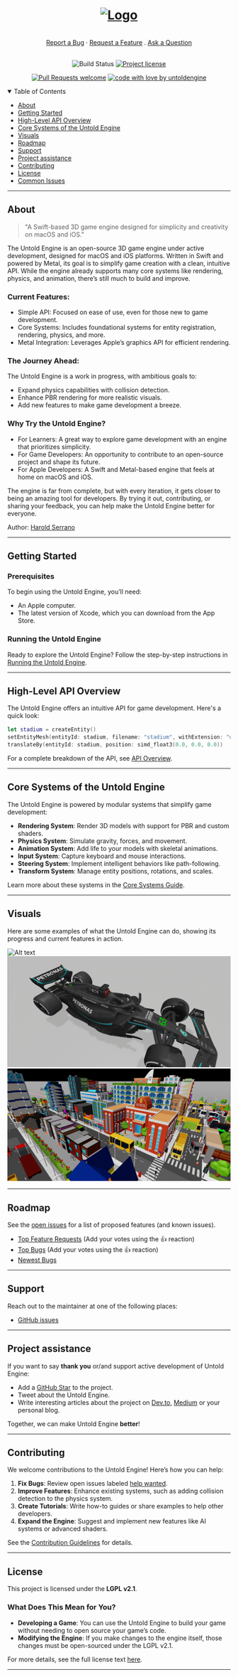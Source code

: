 <h1 align="center">
  <a href="https://github.com/untoldengine/UntoldEngine">
    <!-- Please provide path to your logo here -->
    <img src="images/untoldenginewhite.png" alt="Logo" width="459" height="53">
  </a>
</h1>

<div align="center">
  <br />
  <a href="https://github.com/untoldengine/UntoldEngine/issues/new?assignees=&labels=bug&template=01_BUG_REPORT.md&title=bug%3A+">Report a Bug</a>
  ·
  <a href="https://github.com/untoldengine/UntoldEngine/issues/new?assignees=&labels=enhancement&template=02_FEATURE_REQUEST.md&title=feat%3A+">Request a Feature</a>
  .
  <a href="https://github.com/untoldengine/UntoldEngine/issues/new?assignees=&labels=question&template=04_SUPPORT_QUESTION.md&title=support%3A+">Ask a Question</a>
</div>

<div align="center">
<br />

![Build Status](https://github.com/untoldengine/UntoldEngine/actions/workflows/ci-build-test.yml/badge.svg?style=flat-square)
[![Project license](https://img.shields.io/github/license/untoldengine/UntoldEngine.svg?style=flat-square)](LICENSE)

[![Pull Requests welcome](https://img.shields.io/badge/PRs-welcome-ff69b4.svg?style=flat-square)](https://github.com/untoldengine/UntoldEngine/issues?q=is%3Aissue+is%3Aopen+label%3A%22help+wanted%22)
[![code with love by untoldengine](https://img.shields.io/badge/%3C%2F%3E%20with%20%E2%99%A5%20by-untoldengine-ff1414.svg?style=flat-square)](https://github.com/untoldengine)

</div>

<details open="open">
<summary>Table of Contents</summary>

- [About](#about)
- [Getting Started](#getting-started)
- [High-Level API Overview](#High-Level-API-Overview)
- [Core Systems of the Untold Engine](#Core-Systems-of-the-Untold-Engine)
- [Visuals](#visuals)
- [Roadmap](#roadmap)
- [Support](#support)
- [Project assistance](#project-assistance)
- [Contributing](#contributing)
- [License](#license)
- [Common Issues](#common-issues)


</details>

---

## About

> "A Swift-based 3D game engine designed for simplicity and creativity on macOS and iOS."

The Untold Engine is an open-source 3D game engine under active development, designed for macOS and iOS platforms. Written in Swift and powered by Metal, its goal is to simplify game creation with a clean, intuitive API. While the engine already supports many core systems like rendering, physics, and animation, there’s still much to build and improve.

### Current Features:

- Simple API: Focused on ease of use, even for those new to game development.
- Core Systems: Includes foundational systems for entity registration, rendering, physics, and more.
- Metal Integration: Leverages Apple’s graphics API for efficient rendering.

### The Journey Ahead:

The Untold Engine is a work in progress, with ambitious goals to:

- Expand physics capabilities with collision detection.
- Enhance PBR rendering for more realistic visuals.
- Add new features to make game development a breeze.

### Why Try the Untold Engine?

- For Learners: A great way to explore game development with an engine that prioritizes simplicity.
- For Game Developers: An opportunity to contribute to an open-source project and shape its future.
- For Apple Developers: A Swift and Metal-based engine that feels at home on macOS and iOS.

The engine is far from complete, but with every iteration, it gets closer to being an amazing tool for developers. By trying it out, contributing, or sharing your feedback, you can help make the Untold Engine better for everyone.

Author: [Harold Serrano](http://www.haroldserrano.com)

---

## Getting Started

### Prerequisites

To begin using the Untold Engine, you’ll need:

- An Apple computer.
- The latest version of Xcode, which you can download from the App Store.

### Running the Untold Engine

Ready to explore the Untold Engine? Follow the step-by-step instructions in [Running the Untold Engine](docs/Installation.md).

---

## High-Level API Overview

The Untold Engine offers an intuitive API for game development. Here's a quick look:

```swift
let stadium = createEntity()
setEntityMesh(entityId: stadium, filename: "stadium", withExtension: "usdc")
translateBy(entityId: stadium, position: simd_float3(0.0, 0.0, 0.0))
```

For a complete breakdown of the API, see [API Overview](docs/APIOverview.md).

---

## Core Systems of the Untold Engine

The Untold Engine is powered by modular systems that simplify game development:

- **Rendering System**: Render 3D models with support for PBR and custom shaders.
- **Physics System**: Simulate gravity, forces, and movement.
- **Animation System**: Add life to your models with skeletal animations.
- **Input System**: Capture keyboard and mouse interactions.
- **Steering System**: Implement intelligent behaviors like path-following.
- **Transform System**: Manage entity positions, rotations, and scales.

Learn more about these systems in the [Core Systems Guide](docs/CoreSystems.md).

---

## Visuals

Here are some examples of what the Untold Engine can do, showing its progress and current features in action.

![Alt text](images/camera.png)
![Alt text](images/f1car.png)
![Alt text](images/city.png)

---

## Roadmap

See the [open issues](https://github.com/untoldengine/UntoldEngine/issues) for a list of proposed features (and known issues).

- [Top Feature Requests](https://github.com/untoldengine/UntoldEngine/issues?q=label%3Aenhancement+is%3Aopen+sort%3Areactions-%2B1-desc) (Add your votes using the 👍 reaction)
- [Top Bugs](https://github.com/untoldengine/UntoldEngine/issues?q=is%3Aissue+is%3Aopen+label%3Abug+sort%3Areactions-%2B1-desc) (Add your votes using the 👍 reaction)
- [Newest Bugs](https://github.com/untoldengine/UntoldEngine/issues?q=is%3Aopen+is%3Aissue+label%3Abug)

---

## Support

Reach out to the maintainer at one of the following places:

- [GitHub issues](https://github.com/untoldengine/UntoldEngine/issues/new?assignees=&labels=question&template=04_SUPPORT_QUESTION.md&title=support%3A+)

---

## Project assistance

If you want to say **thank you** or/and support active development of Untold Engine:

- Add a [GitHub Star](https://github.com/untoldengine/UntoldEngine) to the project.
- Tweet about the Untold Engine.
- Write interesting articles about the project on [Dev.to](https://dev.to/), [Medium](https://medium.com/) or your personal blog.

Together, we can make Untold Engine **better**!

---

## Contributing

We welcome contributions to the Untold Engine! Here’s how you can help:

1. **Fix Bugs**: Review open issues labeled [help wanted](https://github.com/untoldengine/UntoldEngine/issues?q=label%3Ahelp+wanted).
2. **Improve Features**: Enhance existing systems, such as adding collision detection to the physics system.
3. **Create Tutorials**: Write how-to guides or share examples to help other developers.
4. **Expand the Engine**: Suggest and implement new features like AI systems or advanced shaders.

See the [Contribution Guidelines](docs/ContributionGuidelines.md) for details.

---

## License

This project is licensed under the **LGPL v2.1**.

### What Does This Mean for You?
- **Developing a Game**: You can use the Untold Engine to build your game without needing to open source your game’s code.
- **Modifying the Engine**: If you make changes to the engine itself, those changes must be open-sourced under the LGPL v2.1.

For more details, see the full license text [here](https://www.gnu.org/licenses/lgpl-2.1.html).

---

